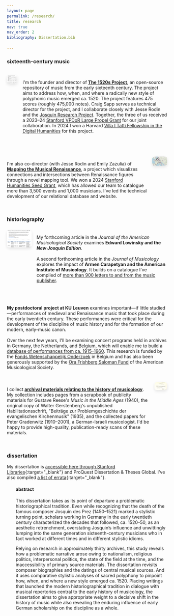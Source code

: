 ```yaml
---
layout: page
permalink: /research/
title: research
nav: true
nav_order: 2
bibliography: Dissertation.bib

---
```


### sixteenth-century music
<br>
<div style="display: flex; align-items: flex-start; gap: 16px;">
  <a href="https://www.1520s-project.org" target="_blank" style="display: inline-block;"><img src="/assets/img/1520s_Project.png" alt="1520s Project" width="300" style="
    border-radius: 8px; 
    box-shadow: 0 4px 10px rgba(0, 0, 0, 0.1); 
    object-fit: cover; 
    max-height: 300px;" />
  </a>
  <p>
    I'm the founder and director of <a href="https://www.1520s-project.org" target="_blank"><b>The 1520s Project</b></a>, an open-source repository of music from the early sixteenth century. The project aims to address how, when, and where a radically new style of polyphonic music emerged ca. 1520. The project features 475 scores (roughly 475,000 notes). Craig Sapp serves as technical director for the project, and I collaborate closely with Jesse Rodin and the <a href="https://josquin.stanford.edu" target="_blank">Josquin Research Project</a>. Together, the three of us received a 2023–24 <a href="https://propelgrants.stanford.edu/" target="_blank">Stanford VPDoR Large Propel Grant</a> for our joint collaboration. In 2024 I won a Harvard <a href="https://itatti.harvard.edu/fellowship-digital-humanities" target="_blank">Villa I Tatti Fellowship in the Digital Humanities</a> for this project.
  </p>
</div><br><br>

<div style="display: flex; align-items: flex-start; gap: 16px; margin-top: 24px;">
  <p>
    I'm also co-director (with Jesse Rodin and Emily Zazulia) of <a href="https://renaissancemapping.org" target="_blank"><b>Mapping the Musical Renaissance</b></a>, a project which visualizes connections and intersections between Renaissance figures through a novel mapping tool. We won a 2024 <a href="https://publichumanities.stanford.edu/research-grants/humanities-seed-grants" target="_blank">Stanford Humanities Seed Grant</a>, which has allowed our team to catalogue more than 3,500 events and 1,000 musicians. I've led the technical development of our relational database and website.
  </p>
  <a href="https://renaissancemapping.org" target="_blank" style="display: inline-block;">
    <img src="/assets/img/Renaissance_mapping.png" alt="Mapping the Musical Renaissance" width="300" style="
      border-radius: 8px; 
      box-shadow: 0 4px 10px rgba(0, 0, 0, 0.1); 
      object-fit: cover; 
      max-height: 400px;" />
  </a>
</div>

<br>

### historiography

<div style="display: flex; align-items: flex-start; gap: 16px; margin-top: 24px;">
  <a href="../Carapetyan" style="display: inline-block;">
    <img src="/assets/img/Carapetyan_catalogue.png" alt="Carapetyan Catalogue" width="300" style="
      border-radius: 8px; 
      box-shadow: 0 4px 10px rgba(0, 0, 0, 0.1); 
      object-fit: cover; 
      max-height: 300px;" />
  </a>
  <p>
    My forthcoming article in the <em>Journal of the American Musicological Society</em> examines <b>Edward Lowinsky and the <em>New Josquin Edition</em></b>.<br><br> A second forthcoming article in the <em>Journal of Musicology</em> explores the impact of <b>Armen Carapetyan and the American Institute of Musicology</b>. It builds on a catalogue I've compiled of <a href="../Carapetyan">more than 900 letters to and from the music publisher</a>.
  </p>
</div><br>
<div style="display: flex; align-items: flex-start; gap: 16px; margin-top: 24px;">
  <p>
    <b>My postdoctoral project at KU Leuven</b> examines important—if little studied—performances of medieval and Renaissance music that took place during the early twentieth century. These performances were critical for the development of the discipline of music history and for the formation of our modern, early-music canon.<br><br>Over the next few years, I'll be examining concert programs held in archives in Germany, the Netherlands, and Belgium, which will enable me to build a <a href="https://www.concertsdatabase.org/" target="_blank">database of performances from ca. 1915–1960</a>. This research is funded by the <a href="https://fwo.be/en/" target="_blank">Fonds Wetenschappelijk Onderzoek</a> in Belgium and has also been generously supported by the <a href="https://www.amsmusicology.org/saloman/">Ora Frishberg Saloman Fund</a> of the American Musicological Society.
  </p>
</div>
<div style="display: flex; align-items: flex-start; gap: 16px; margin-top: 24px;">
  <p>
    I collect <b><a href="../archive">archival materials relating to the history of musicology</a></b>. My collection includes pages from a scrapbook of publicity materials for Gustave Reese's <i>Music in the Middle Ages</i> (1940), the original copy of Walter Gerstenberg's unpublished Habilitationsschrift, "Beiträge zur Problemgeschichte der evangelischen Kirchenmusik" (1935), and the collected papers for Peter Gradenwitz (1910–2001), a German-Israeli musicologist. I'd be happy to provide high-quality, publication-ready scans of these materials.
  </p>
  <a href="../archive" target="_blank" style="display: inline-block;">
    <img src="/assets/img/archive.png" alt="Archive" width="300" style="
      border-radius: 8px; 
      box-shadow: 0 4px 10px rgba(0, 0, 0, 0.1); 
      object-fit: cover; 
      max-height: 400px;" />
  </a>
</div>

<br>

### dissertation

My dissertation is [accessible here through Stanford Libraries](https://purl.stanford.edu/gb578zc4005){:target="_blank"} and ProQuest Dissertation & Theses Global. I've also compiled [a list of errata](/research/Ory_Dissertation_Errata.pdf){:target="_blank"}.

<div style="padding-left: 2em;">
  <h4>abstract</h4>
  <p>This dissertation takes as its point of departure a problematic historiographical tradition. Even while recognizing that the death of the famous composer Josquin des Prez (1450–1521) marked a stylistic turning point, scholars working in Germany in the early twentieth century characterized the decades that followed, ca. 1520–50, as an aesthetic retrenchment, overstating Josquin’s influence and unwittingly lumping into the same generation sixteenth-century musicians who in fact worked at different times and in different stylistic idioms.</p>

  <p>Relying on research in approximately thirty archives, this study reveals how a problematic narrative arose owing to nationalism, religious politics, interpersonal politics, the state of the field at the time, and the inaccessibility of primary source materials. The dissertation revisits composer biographies and the datings of central musical sources. And it uses comparative stylistic analyses of sacred polyphony to pinpoint how, when, and where a new style emerged ca. 1520. Placing writings that launched the modern historiographical tradition in dialogue with musical repertories central to the early history of musicology, the dissertation aims to give appropriate weight to a decisive shift in the history of music while also revealing the enduring influence of early German scholarship on the discipline as a whole.</p>
</div>